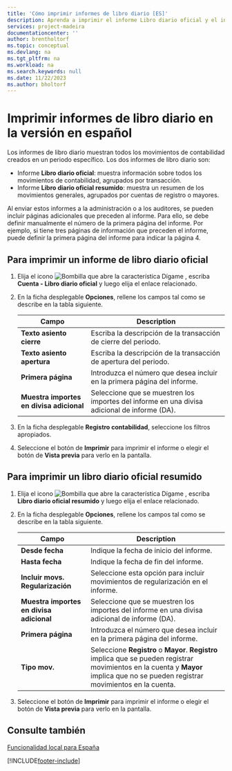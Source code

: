 ```yaml
---
title: 'Cómo imprimir informes de libro diario [ES]'
description: Aprenda a imprimir el informe Libro diario oficial y el informe del Libro diario oficial resumido con la versión en español de Business Central.
services: project-madeira
documentationcenter: ''
author: brentholtorf
ms.topic: conceptual
ms.devlang: na
ms.tgt_pltfrm: na
ms.workload: na
ms.search.keywords: null
ms.date: 11/22/2023
ms.author: bholtorf
---
```

# <a name="print-account-book-reports-in-the-spanish-version"></a>Imprimir informes de libro diario en la versión en español
Los informes de libro diario muestran todos los movimientos de contabilidad creados en un periodo específico. Los dos informes de libro diario son:  

- Informe **Libro diario oficial**: muestra información sobre todos los movimientos de contabilidad, agrupados por transacción.  
- Informe **Libro diario oficial resumido**: muestra un resumen de los movimientos generales, agrupados por cuentas de registro o mayores.  

Al enviar estos informes a la administración o a los auditores, se pueden incluir páginas adicionales que preceden al informe. Para ello, se debe definir manualmente el número de la primera página del informe. Por ejemplo, si tiene tres páginas de información que preceden el informe, puede definir la primera página del informe para indicar la página 4.  

## <a name="to-print-an-official-account-book-report"></a>Para imprimir un informe de libro diario oficial

1.  Elija el icono ![Bombilla que abre la característica Dígame](../../media/ui-search/search_small.png "Dígame qué desea hacer") , escriba **Cuenta - Libro diario oficial** y luego elija el enlace relacionado.  
2.  En la ficha desplegable **Opciones**, rellene los campos tal como se describe en la tabla siguiente.  

    |Campo|Description|  
    |---------------------------------|---------------------------------------|  
    |**Texto asiento cierre**|Escriba la descripción de la transacción de cierre del periodo.|  
    |**Texto asiento apertura**|Escriba la descripción de la transacción de apertura del periodo.|  
    |**Primera página**|Introduzca el número que desea incluir en la primera página del informe.|  
    |**Muestra importes en divisa adicional**|Seleccione que se muestren los importes del informe en una divisa adicional de informe (DA).|  

3.  En la ficha desplegable **Registro contabilidad**, seleccione los filtros apropiados.  
4.  Seleccione el botón de **Imprimir** para imprimir el informe o elegir el botón de **Vista previa** para verlo en la pantalla.  

## <a name="to-print-an-official-account-of-a-summarized-book-report"></a>Para imprimir un libro diario oficial resumido

1.  Elija el icono ![Bombilla que abre la característica Dígame](../../media/ui-search/search_small.png "Dígame qué desea hacer") , escriba **Libro diario oficial resumido** y luego elija el enlace relacionado.  
2.  En la ficha desplegable **Opciones**, rellene los campos tal como se describe en la tabla siguiente.  

    |Campo|Description|  
    |---------------------------------|---------------------------------------|  
    |**Desde fecha**|Indique la fecha de inicio del informe.|  
    |**Hasta fecha**|Indique la fecha de fin del informe.|  
    |**Incluir movs. Regularización**|Seleccione esta opción para incluir movimientos de regularización en el informe.|  
    |**Muestra importes en divisa adicional**|Seleccione que se muestren los importes del informe en una divisa adicional de informe (DA).|  
    |**Primera página**|Introduzca el número que desea incluir en la primera página del informe.|  
    |**Tipo mov.**|Seleccione **Registro** o **Mayor**. **Registro** implica que se pueden registrar movimientos en la cuenta y **Mayor** implica que no se pueden registrar movimientos en la cuenta.|  

3.  Seleccione el botón de **Imprimir** para imprimir el informe o elegir el botón de **Vista previa** para verlo en la pantalla.  

## <a name="see-also"></a>Consulte también
 [Funcionalidad local para España](spain-local-functionality.md)


[!INCLUDE[footer-include](../../includes/footer-banner.md)]
